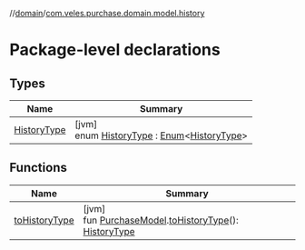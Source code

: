 //[domain](../../index.md)/[com.veles.purchase.domain.model.history](index.md)

# Package-level declarations

## Types

| Name | Summary |
|---|---|
| [HistoryType](-history-type/index.md) | [jvm]<br>enum [HistoryType](-history-type/index.md) : [Enum](https://kotlinlang.org/api/latest/jvm/stdlib/kotlin/-enum/index.html)&lt;[HistoryType](-history-type/index.md)&gt; |

## Functions

| Name | Summary |
|---|---|
| [toHistoryType](to-history-type.md) | [jvm]<br>fun [PurchaseModel](../com.veles.purchase.domain.model.purchase/-purchase-model/index.md).[toHistoryType](to-history-type.md)(): [HistoryType](-history-type/index.md) |
